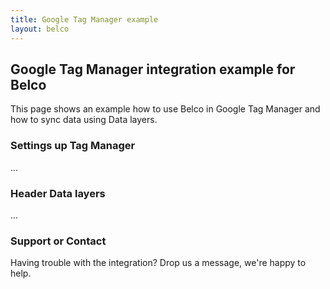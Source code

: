 ```yaml
---
title: Google Tag Manager example
layout: belco
---
```


## Google Tag Manager integration example for Belco

This page shows an example how to use Belco in Google Tag Manager and how to sync data using Data layers.

### Settings up Tag Manager

...

### Header Data layers

...

### Support or Contact

Having trouble with the integration? Drop us a message, we're happy to help. 
